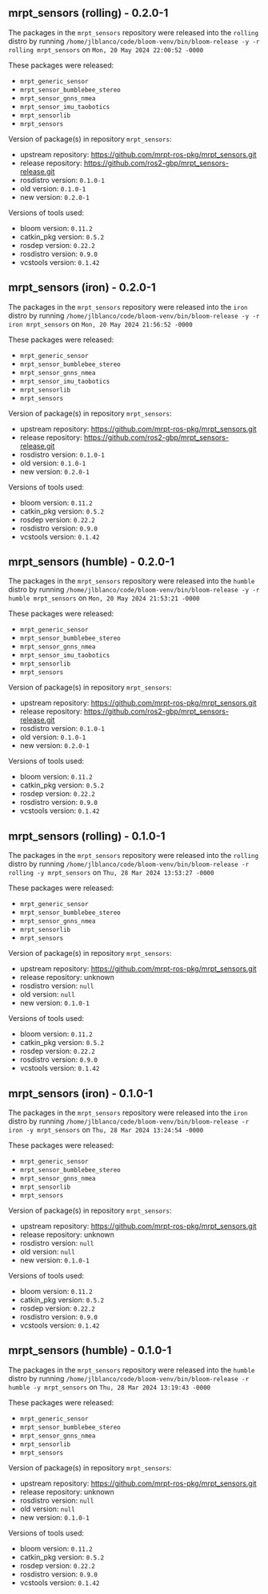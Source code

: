 ## mrpt_sensors (rolling) - 0.2.0-1

The packages in the `mrpt_sensors` repository were released into the `rolling` distro by running `/home/jlblanco/code/bloom-venv/bin/bloom-release -y -r rolling mrpt_sensors` on `Mon, 20 May 2024 22:00:52 -0000`

These packages were released:
- `mrpt_generic_sensor`
- `mrpt_sensor_bumblebee_stereo`
- `mrpt_sensor_gnns_nmea`
- `mrpt_sensor_imu_taobotics`
- `mrpt_sensorlib`
- `mrpt_sensors`

Version of package(s) in repository `mrpt_sensors`:

- upstream repository: https://github.com/mrpt-ros-pkg/mrpt_sensors.git
- release repository: https://github.com/ros2-gbp/mrpt_sensors-release.git
- rosdistro version: `0.1.0-1`
- old version: `0.1.0-1`
- new version: `0.2.0-1`

Versions of tools used:

- bloom version: `0.11.2`
- catkin_pkg version: `0.5.2`
- rosdep version: `0.22.2`
- rosdistro version: `0.9.0`
- vcstools version: `0.1.42`


## mrpt_sensors (iron) - 0.2.0-1

The packages in the `mrpt_sensors` repository were released into the `iron` distro by running `/home/jlblanco/code/bloom-venv/bin/bloom-release -y -r iron mrpt_sensors` on `Mon, 20 May 2024 21:56:52 -0000`

These packages were released:
- `mrpt_generic_sensor`
- `mrpt_sensor_bumblebee_stereo`
- `mrpt_sensor_gnns_nmea`
- `mrpt_sensor_imu_taobotics`
- `mrpt_sensorlib`
- `mrpt_sensors`

Version of package(s) in repository `mrpt_sensors`:

- upstream repository: https://github.com/mrpt-ros-pkg/mrpt_sensors.git
- release repository: https://github.com/ros2-gbp/mrpt_sensors-release.git
- rosdistro version: `0.1.0-1`
- old version: `0.1.0-1`
- new version: `0.2.0-1`

Versions of tools used:

- bloom version: `0.11.2`
- catkin_pkg version: `0.5.2`
- rosdep version: `0.22.2`
- rosdistro version: `0.9.0`
- vcstools version: `0.1.42`


## mrpt_sensors (humble) - 0.2.0-1

The packages in the `mrpt_sensors` repository were released into the `humble` distro by running `/home/jlblanco/code/bloom-venv/bin/bloom-release -y -r humble mrpt_sensors` on `Mon, 20 May 2024 21:53:21 -0000`

These packages were released:
- `mrpt_generic_sensor`
- `mrpt_sensor_bumblebee_stereo`
- `mrpt_sensor_gnns_nmea`
- `mrpt_sensor_imu_taobotics`
- `mrpt_sensorlib`
- `mrpt_sensors`

Version of package(s) in repository `mrpt_sensors`:

- upstream repository: https://github.com/mrpt-ros-pkg/mrpt_sensors.git
- release repository: https://github.com/ros2-gbp/mrpt_sensors-release.git
- rosdistro version: `0.1.0-1`
- old version: `0.1.0-1`
- new version: `0.2.0-1`

Versions of tools used:

- bloom version: `0.11.2`
- catkin_pkg version: `0.5.2`
- rosdep version: `0.22.2`
- rosdistro version: `0.9.0`
- vcstools version: `0.1.42`


## mrpt_sensors (rolling) - 0.1.0-1

The packages in the `mrpt_sensors` repository were released into the `rolling` distro by running `/home/jlblanco/code/bloom-venv/bin/bloom-release -r rolling -y mrpt_sensors` on `Thu, 28 Mar 2024 13:53:27 -0000`

These packages were released:
- `mrpt_generic_sensor`
- `mrpt_sensor_bumblebee_stereo`
- `mrpt_sensor_gnns_nmea`
- `mrpt_sensorlib`
- `mrpt_sensors`

Version of package(s) in repository `mrpt_sensors`:

- upstream repository: https://github.com/mrpt-ros-pkg/mrpt_sensors.git
- release repository: unknown
- rosdistro version: `null`
- old version: `null`
- new version: `0.1.0-1`

Versions of tools used:

- bloom version: `0.11.2`
- catkin_pkg version: `0.5.2`
- rosdep version: `0.22.2`
- rosdistro version: `0.9.0`
- vcstools version: `0.1.42`


## mrpt_sensors (iron) - 0.1.0-1

The packages in the `mrpt_sensors` repository were released into the `iron` distro by running `/home/jlblanco/code/bloom-venv/bin/bloom-release -r iron -y mrpt_sensors` on `Thu, 28 Mar 2024 13:24:54 -0000`

These packages were released:
- `mrpt_generic_sensor`
- `mrpt_sensor_bumblebee_stereo`
- `mrpt_sensor_gnns_nmea`
- `mrpt_sensorlib`
- `mrpt_sensors`

Version of package(s) in repository `mrpt_sensors`:

- upstream repository: https://github.com/mrpt-ros-pkg/mrpt_sensors.git
- release repository: unknown
- rosdistro version: `null`
- old version: `null`
- new version: `0.1.0-1`

Versions of tools used:

- bloom version: `0.11.2`
- catkin_pkg version: `0.5.2`
- rosdep version: `0.22.2`
- rosdistro version: `0.9.0`
- vcstools version: `0.1.42`


## mrpt_sensors (humble) - 0.1.0-1

The packages in the `mrpt_sensors` repository were released into the `humble` distro by running `/home/jlblanco/code/bloom-venv/bin/bloom-release -r humble -y mrpt_sensors` on `Thu, 28 Mar 2024 13:19:43 -0000`

These packages were released:
- `mrpt_generic_sensor`
- `mrpt_sensor_bumblebee_stereo`
- `mrpt_sensor_gnns_nmea`
- `mrpt_sensorlib`
- `mrpt_sensors`

Version of package(s) in repository `mrpt_sensors`:

- upstream repository: https://github.com/mrpt-ros-pkg/mrpt_sensors.git
- release repository: unknown
- rosdistro version: `null`
- old version: `null`
- new version: `0.1.0-1`

Versions of tools used:

- bloom version: `0.11.2`
- catkin_pkg version: `0.5.2`
- rosdep version: `0.22.2`
- rosdistro version: `0.9.0`
- vcstools version: `0.1.42`


